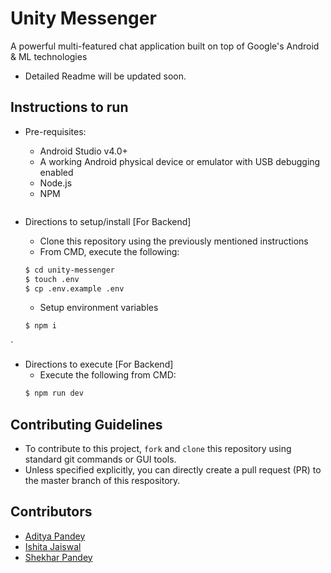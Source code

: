 # Unity Messenger
A powerful multi-featured chat application built on top of Google's Android &amp; ML technologies

- Detailed Readme will be updated soon.

## Instructions to run

* Pre-requisites:
	-  Android Studio v4.0+
	-  A working Android physical device or emulator with USB debugging enabled
	-  Node.js
	-  NPM


	```
* Directions to setup/install [For Backend]
  - Clone this repository using the previously mentioned instructions
  - From CMD, execute the following:
  ```bash
  $ cd unity-messenger
  $ touch .env
  $ cp .env.example .env
  ```
  - Setup environment variables 
  ```bash
  $ npm i
	``` 
`
  
* Directions to execute [For Backend]
  -   Execute the following from CMD:
  ```bash
  $ npm run dev
  ```
  
## Contributing Guidelines
- To contribute to this project, ```fork``` and ```clone``` this repository using standard git commands or GUI tools.
- Unless specified explicitly, you can directly create a pull request (PR) to the master branch of this respository.

## Contributors

* [Aditya Pandey](https://github.com/ydasc815)
* [Ishita Jaiswal](https://github.com/ishitajaiswal4m)
* [Shekhar Pandey](https://github.com/shekharme88)